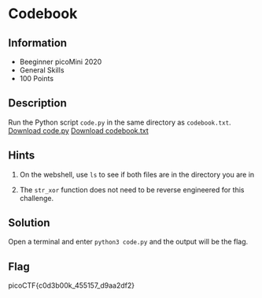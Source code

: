 # Codebook

## Information

- Beeginner picoMini 2020
- General Skills
- 100 Points

## Description

Run the Python script `code.py` in the same directory as `codebook.txt`.
[Download code.py](https://artifacts.picoctf.net/c/1/code.py)
[Download codebook.txt](https://artifacts.picoctf.net/c/1/codebook.txt)

## Hints

1. On the webshell, use `ls` to see if both files are in the directory you are in

2. The `str_xor` function does not need to be reverse engineered for this challenge.

## Solution

Open a terminal and enter `python3 code.py` and the output will be the flag.

## Flag

picoCTF{c0d3b00k_455157_d9aa2df2}
